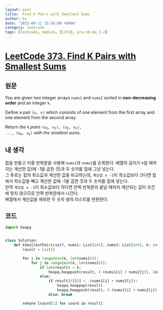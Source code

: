```yaml
---
layout: post
title:  Find K Pairs with Smallest Sums
author: bs
date: '2023-09-11 15:56:00 +0900'
category: leetcode
tags: [leetcode, medium, 알고리즘, pre-ob-be_3-2]
---
```


# [LeetCode 373. Find K Pairs with Smallest Sums](https://leetcode.com/problems/find-k-pairs-with-smallest-sums/)

## 원문
You are given two integer arrays `nums1` and `nums2` sorted in **non-decreasing order** and an integer `k`.

Define a pair `(u, v)` which consists of one element from the first array and one element from the second array.

Return *the* `k` *pairs* <code>(u<sub>1</sub>, v<sub>1</sub>), (u<sub>2</sub>, v<sub>2</sub>), ..., (u<sub>k</sub>, v<sub>k</sub>)</code> *with the smallest sums*.

## 내 생각
힙을 만들고 이중 반복문을 사용해 `nums1`과 `nums2`를 순회한다. 배열의 길이가 `k`일 때까지는 계산한 값(에 -1을 곱한 것)과 두 숫자를 힙에 그냥 넣는다.<br>
그 후로는 힙의 최소값과 계산한 값을 비교하는데, `계산값 x -1`이 최소값보다 크다면 힙에서 최소값을 빼고 계산한 값에 -1을 곱한 것과 두 숫자를 힙에 넣는다.<br>
만약 `계산값 x -1`이 최소값보다 작다면 안쪽 반복문이 끝날 때까지 계산되는 값이 조건에 맞지 않으므로 안쪽 반복문에서 나간다.<br>
배열에서 계산값을 제외한 두 숫자 쌍의 리스트를 반환한다.

## 코드
```python
import heapq


class Solution:
    def kSmallestPairs(self, nums1: List[int], nums2: List[int], k: int) -> List[List[int]]:
        result = list()

        for i in range(min(k, len(nums1))):
            for j in range(min(k, len(nums2))):
                if len(result) < k:
                    heapq.heappush(result, (-(nums1[i] + nums2[j]), [nums1[i], nums2[j]]))
                else:
                    if result[0][0] < -(nums1[i] + nums2[j]):
                        heapq.heappop(result)
                        heapq.heappush(result, (-(nums1[i] + nums2[j]), [nums1[i], nums2[j]]))
                    else: break

        return [coord[1] for coord in result]
```